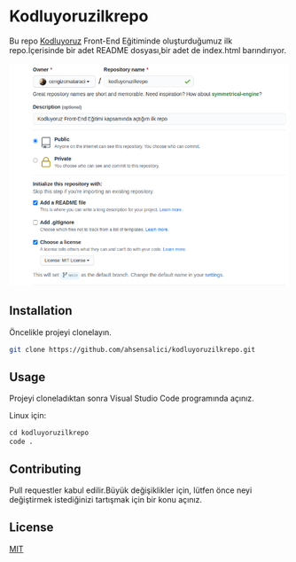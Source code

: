 # Kodluyoruzilkrepo
 Bu repo [Kodluyoruz](https://www.kodluyoruz.org)  Front-End Eğitiminde oluşturduğumuz ilk repo.İçerisinde bir adet README dosyası,bir adet de index.html barındırıyor.

![github](github.png)

## Installation
Öncelikle projeyi clonelayın.
```bash
git clone https://github.com/ahsensalici/kodluyoruzilkrepo.git
```

## Usage
Projeyi cloneladıktan sonra Visual Studio Code programında açınız.

Linux için:
```linux
cd kodluyoruzilkrepo
code .
```

## Contributing
Pull requestler kabul edilir.Büyük değişiklikler için, lütfen önce neyi değiştirmek istediğinizi tartışmak için bir konu açınız.

## License
[MIT]((https://choosealicense.com/licenses/mit/))
